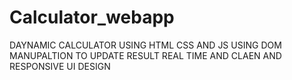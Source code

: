 # Calculator_webapp
DAYNAMIC CALCULATOR USING HTML CSS AND JS USING DOM MANUPALTION TO UPDATE RESULT REAL TIME AND CLAEN AND RESPONSIVE UI DESIGN 
